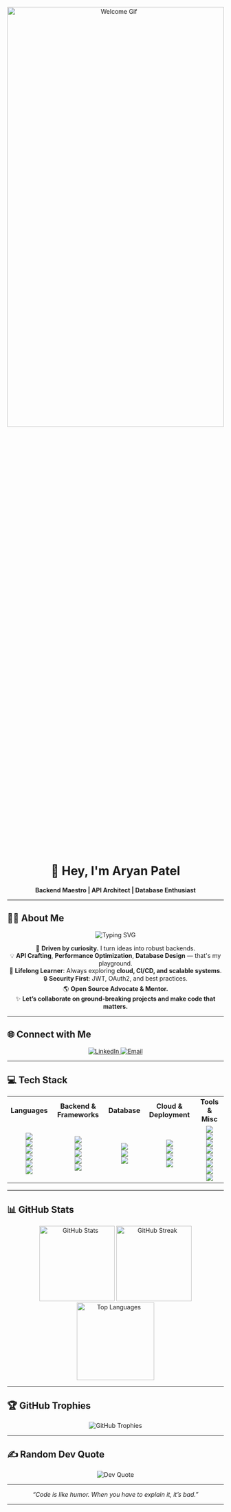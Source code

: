 <!-- Animated GIF Banner -->
<p align="center">
  <img src="https://user-images.githubusercontent.com/74038190/225813708-98b745f2-7d22-48cf-9150-083f1b00d6c9.gif" alt="Welcome Gif" width="100%" height="50%" />
</p>

<h1 align="center">👋 Hey, I'm Aryan Patel</h1>

<p align="center">
  <b>Backend Maestro | API Architect | Database Enthusiast</b>
</p>

---

## 🧑‍💻 About Me

<p align="center">
  <img src="https://readme-typing-svg.demolab.com/?lines=Backend+Wizard+in+Node.js%2C+PHP%2C+Laravel;Database+Juggler+%7C+MongoDB+%26+MySQL;Cloud+Native+Dev+%7C+DevOps+Explorer;API+Magician+%7C+Securing+the+Backend;Let%27s+build+the+future+together!&center=true&width=800&height=45&font=Fira%20Code&color=FF4A4A&vCenter=true&pause=1000" alt="Typing SVG"/>
</p>

<p align="center">
  🚀 <b>Driven by curiosity.</b> I turn ideas into robust backends.<br>
  💡 <b>API Crafting</b>, <b>Performance Optimization</b>, <b>Database Design</b> — that's my playground.<br>
  🧠 <b>Lifelong Learner</b>: Always exploring <b>cloud, CI/CD, and scalable systems</b>.<br>
  🔒 <b>Security First</b>: JWT, OAuth2, and best practices.<br>
  🌎 <b>Open Source Advocate & Mentor.</b><br>
  ✨ <b>Let’s collaborate on ground-breaking projects and make code that matters.</b>
</p>

---

## 🌐 Connect with Me

<p align="center">
  <a href="https://linkedin.com/in/aryan-patel-4032322bb?utm_source=share&utm_campaign=share_via&utm_content=profile&utm_medium=android_app" target="_blank">
    <img src="https://img.shields.io/badge/LinkedIn-%230077B5.svg?logo=linkedin&logoColor=white" alt="LinkedIn"/>
  </a>
  <a href="mailto:patelaryan5636@gmail.com">
    <img src="https://img.shields.io/badge/Email-D14836?logo=gmail&logoColor=white" alt="Email"/>
  </a>
</p>

---

## 💻 Tech Stack

<table align="center">
  <tr>
    <td align="center"><b>Languages</b></td>
    <td align="center"><b>Backend & Frameworks</b></td>
    <td align="center"><b>Database</b></td>
    <td align="center"><b>Cloud & Deployment</b></td>
    <td align="center"><b>Tools & Misc</b></td>
  </tr>
  <tr>
    <td align="center">
      <img src="https://img.shields.io/badge/c-%2300599C.svg?style=for-the-badge&logo=c&logoColor=white"/><br>
      <img src="https://img.shields.io/badge/c++-%2300599C.svg?style=for-the-badge&logo=c%2B%2B&logoColor=white"/><br>
      <img src="https://img.shields.io/badge/javascript-%23323330.svg?style=for-the-badge&logo=javascript&logoColor=%23F7DF1E"/><br>
      <img src="https://img.shields.io/badge/python-3670A0?style=for-the-badge&logo=python&logoColor=ffdd54"/><br>
      <img src="https://img.shields.io/badge/java-%23ED8B00.svg?style=for-the-badge&logo=openjdk&logoColor=white"/><br>
      <img src="https://img.shields.io/badge/php-%23777BB4.svg?style=for-the-badge&logo=php&logoColor=white"/>
    </td>
    <td align="center">
      <img src="https://img.shields.io/badge/node.js-6DA55F?style=for-the-badge&logo=node.js&logoColor=white"/><br>
      <img src="https://img.shields.io/badge/laravel-%23FF2D20.svg?style=for-the-badge&logo=laravel&logoColor=white"/><br>
      <img src="https://img.shields.io/badge/NODEMON-%23323330.svg?style=for-the-badge&logo=nodemon&logoColor=%BBDEAD"/><br>
      <img src="https://img.shields.io/badge/JWT-black?style=for-the-badge&logo=JSON%20web%20tokens"/><br>
      <img src="https://img.shields.io/badge/Socket.io-black?style=for-the-badge&logo=socket.io&badgeColor=010101"/>
    </td>
    <td align="center">
      <img src="https://img.shields.io/badge/MongoDB-%234ea94b.svg?style=for-the-badge&logo=mongodb&logoColor=white"/><br>
      <img src="https://img.shields.io/badge/mysql-4479A1.svg?style=for-the-badge&logo=mysql&logoColor=white"/><br>
      <img src="https://img.shields.io/badge/sqlite-%2307405e.svg?style=for-the-badge&logo=sqlite&logoColor=white"/>
    </td>
    <td align="center">
      <img src="https://img.shields.io/badge/firebase-%23039BE5.svg?style=for-the-badge&logo=firebase"/><br>
      <img src="https://img.shields.io/badge/GoogleCloud-%234285F4.svg?style=for-the-badge&logo=google-cloud&logoColor=white"/><br>
      <img src="https://img.shields.io/badge/netlify-%23000000.svg?style=for-the-badge&logo=netlify&logoColor=#00C7B7"/><br>
      <img src="https://img.shields.io/badge/vercel-%23000000.svg?style=for-the-badge&logo=vercel&logoColor=white"/>
    </td>
    <td align="center">
      <img src="https://img.shields.io/badge/git-%23F05033.svg?style=for-the-badge&logo=git&logoColor=white"/><br>
      <img src="https://img.shields.io/badge/github-%23121011.svg?style=for-the-badge&logo=github&logoColor=white"/><br>
      <img src="https://img.shields.io/badge/Postman-FF6C37?style=for-the-badge&logo=postman&logoColor=white"/><br>
      <img src="https://img.shields.io/badge/figma-%23F24E1E.svg?style=for-the-badge&logo=figma&logoColor=white"/><br>
      <img src="https://img.shields.io/badge/Canva-%2300C4CC.svg?style=for-the-badge&logo=Canva&logoColor=white"/><br>
      <img src="https://img.shields.io/badge/html5-%23E34F26.svg?style=for-the-badge&logo=html5&logoColor=white"/><br>
      <img src="https://img.shields.io/badge/css3-%231572B6.svg?style=for-the-badge&logo=css3&logoColor=white"/><br>
      <img src="https://img.shields.io/badge/bootstrap-%238511FA.svg?style=for-the-badge&logo=bootstrap&logoColor=white"/>
    </td>
  </tr>
</table>

---

## 📊 GitHub Stats

<p align="center">
  <img src="https://github-readme-stats.vercel.app/api?username=patelaryan5636&theme=radical&hide_border=false&include_all_commits=false&count_private=false" alt="GitHub Stats" height="175"/>
  <img src="https://nirzak-streak-stats.vercel.app/?user=patelaryan5636&theme=radical&hide_border=false" alt="GitHub Streak" height="175"/>
  <br>
  <img src="https://github-readme-stats.vercel.app/api/top-langs/?username=patelaryan5636&theme=radical&hide_border=false&include_all_commits=false&count_private=false&layout=compact" alt="Top Languages" height="180"/>
</p>

---

## 🏆 GitHub Trophies

<p align="center">
  <img src="https://github-profile-trophy.vercel.app/?username=patelaryan5636&theme=darkhub&no-frame=false&no-bg=true&margin-w=10" alt="GitHub Trophies"/>
</p>

---

## ✍️ Random Dev Quote

<p align="center">
  <img src="https://quotes-github-readme.vercel.app/api?type=horizontal&theme=radical" alt="Dev Quote"/>
</p>

---

<p align="center">
  <i>“Code is like humor. When you have to explain it, it’s bad.”</i>
</p>

---

<p align="center">
  <!-- Proudly created with GPRM ( https://gprm.itsvg.in ) -->
</p>
